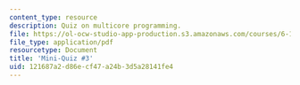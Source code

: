 ```yaml
---
content_type: resource
description: Quiz on multicore programming.
file: https://ol-ocw-studio-app-production.s3.amazonaws.com/courses/6-189-multicore-programming-primer-january-iap-2007/121687a2d86ecf47a24b3d5a28141fe4_quiz3.pdf
file_type: application/pdf
resourcetype: Document
title: 'Mini-Quiz #3'
uid: 121687a2-d86e-cf47-a24b-3d5a28141fe4
---
```

